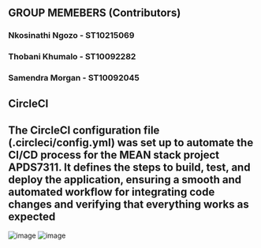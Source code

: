 ## GROUP MEMEBERS (Contributors)

### Nkosinathi Ngozo - ST10215069
### Thobani Khumalo - ST10092282
### Samendra Morgan - ST10092045



## CircleCI

## The CircleCI configuration file (.circleci/config.yml) was set up to automate the CI/CD process for the MEAN stack project APDS7311. It defines the steps to build, test, and deploy the application, ensuring a smooth and automated workflow for integrating code changes and verifying that everything works as expected
![image](https://github.com/user-attachments/assets/629ed1b1-1ef8-45b7-8dd4-7d4a007bc97b)
![image](https://github.com/user-attachments/assets/6654f585-0967-431a-847b-e23484db0197)

